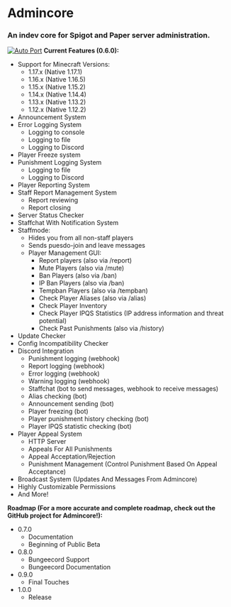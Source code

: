 # Admincore
### An indev core for Spigot and Paper server administration.
[![Auto Port](https://github.com/RudRecciah/admincore/actions/workflows/port.yml/badge.svg)](https://github.com/RudRecciah/admincore/actions/workflows/port.yml)
**Current Features (0.6.0):**
* Support for Minecraft Versions:
  * 1.17.x (Native 1.17.1)
  * 1.16.x (Native 1.16.5)
  * 1.15.x (Native 1.15.2)
  * 1.14.x (Native 1.14.4)
  * 1.13.x (Native 1.13.2)
  * 1.12.x (Native 1.12.2)
* Announcement System
* Error Logging System
  * Logging to console
  * Logging to file
  * Logging to Discord
* Player Freeze system
* Punishment Logging System
  * Logging to file
  * Logging to Discord
* Player Reporting System
* Staff Report Management System
  * Report reviewing
  * Report closing
* Server Status Checker
* Staffchat With Notification System
* Staffmode:
  * Hides you from all non-staff players
  * Sends puesdo-join and leave messages
  * Player Management GUI:
    * Report players (also via /report)
    * Mute Players (also via /mute)
    * Ban Players (also via /ban)
    * IP Ban Players (also via /ban)
    * Tempban Players (also via /tempban)
    * Check Player Aliases (also via /alias)
    * Check Player Inventory
    * Check Player IPQS Statistics (IP address information and threat potential)
    * Check Past Punishments (also via /history)
* Update Checker
* Config Incompatibility Checker
* Discord Integration
  * Punishment logging (webhook)
  * Report logging (webhook)
  * Error logging (webhook)
  * Warning logging (webhook)
  * Staffchat (bot to send messages, webhook to receive messages)
  * Alias checking (bot)
  * Announcement sending (bot)
  * Player freezing (bot)
  * Player punishment history checking (bot)
  * Player IPQS statistic checking (bot)
* Player Appeal System
  * HTTP Server
  * Appeals For All Punishments
  * Appeal Acceptation/Rejection
  * Punishment Management (Control Punishment Based On Appeal Acceptance)
* Broadcast System (Updates And Messages From Admincore)
* Highly Customizable Permissions
* And More!

**Roadmap (For a more accurate and complete roadmap, check out the GitHub project for Admincore!):**
* 0.7.0
  * Documentation
  * Beginning of Public Beta
* 0.8.0
  * Bungeecord Support
  * Bungeecord Documentation
* 0.9.0
  * Final Touches
* 1.0.0
  * Release
